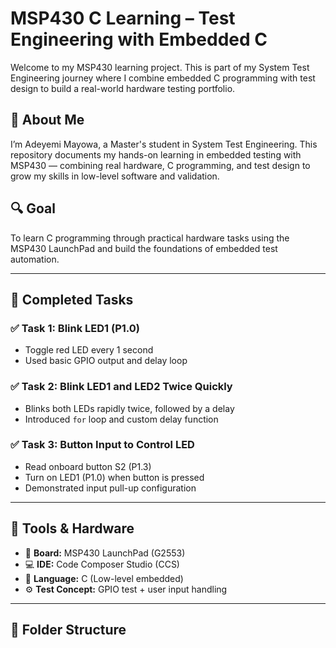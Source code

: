 # MSP430 C Learning – Test Engineering with Embedded C

Welcome to my MSP430 learning project. This is part of my System Test Engineering journey where I combine embedded C programming with test design to build a real-world hardware testing portfolio.

## 🙋 About Me

I’m Adeyemi Mayowa, a Master's student in System Test Engineering. This repository documents my hands-on learning in embedded testing with MSP430 — combining real hardware, C programming, and test design to grow my skills in low-level software and validation.

## 🔍 Goal

To learn C programming through practical hardware tasks using the MSP430 LaunchPad and build the foundations of embedded test automation.

---

## 🧪 Completed Tasks

### ✅ Task 1: Blink LED1 (P1.0)
- Toggle red LED every 1 second
- Used basic GPIO output and delay loop

### ✅ Task 2: Blink LED1 and LED2 Twice Quickly
- Blinks both LEDs rapidly twice, followed by a delay
- Introduced `for` loop and custom delay function

### ✅ Task 3: Button Input to Control LED
- Read onboard button S2 (P1.3)
- Turn on LED1 (P1.0) when button is pressed
- Demonstrated input pull-up configuration

---

## 🧰 Tools & Hardware

- 🔌 **Board:** MSP430 LaunchPad (G2553)
- 💻 **IDE:** Code Composer Studio (CCS)
- 🧠 **Language:** C (Low-level embedded)
- ⚙️ **Test Concept:** GPIO test + user input handling

---

## 📂 Folder Structure

